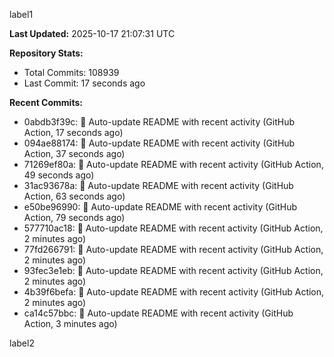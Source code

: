 
label1 
<!-- ACTIVITY_START -->
**Last Updated:** 2025-10-17 21:07:31 UTC

**Repository Stats:**
- Total Commits: 108939
- Last Commit: 17 seconds ago

**Recent Commits:**
- 0abdb3f39c: 🤖 Auto-update README with recent activity (GitHub Action, 17 seconds ago)
- 094ae88174: 🤖 Auto-update README with recent activity (GitHub Action, 37 seconds ago)
- 71269ef80a: 🤖 Auto-update README with recent activity (GitHub Action, 49 seconds ago)
- 31ac93678a: 🤖 Auto-update README with recent activity (GitHub Action, 63 seconds ago)
- e50be96990: 🤖 Auto-update README with recent activity (GitHub Action, 79 seconds ago)
- 577710ac18: 🤖 Auto-update README with recent activity (GitHub Action, 2 minutes ago)
- 77fd266791: 🤖 Auto-update README with recent activity (GitHub Action, 2 minutes ago)
- 93fec3e1eb: 🤖 Auto-update README with recent activity (GitHub Action, 2 minutes ago)
- 4b39f6befa: 🤖 Auto-update README with recent activity (GitHub Action, 2 minutes ago)
- ca14c57bbc: 🤖 Auto-update README with recent activity (GitHub Action, 3 minutes ago)
<!-- ACTIVITY_END -->

label2
